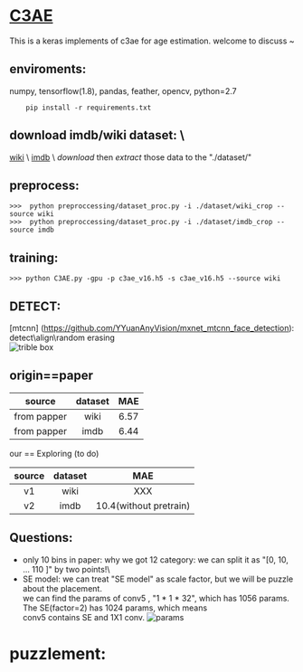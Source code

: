 # [C3AE]( https://arxiv.org/abs/1904.05059 )

This is a keras implements of c3ae for age estimation. welcome to discuss ~ 

## enviroments:
   numpy, tensorflow(1.8), pandas, feather, opencv, python=2.7
```
    pip install -r requirements.txt
```

## download imdb/wiki dataset: \\
 [wiki]( https://data.vision.ee.ethz.ch/cvl/rrothe/imdb-wiki/static/wiki_crop.tar) \\
 [imdb]( https://data.vision.ee.ethz.ch/cvl/rrothe/imdb-wiki/static/imdb_crop.tar) \\
 *download* then *extract* those data to the "./dataset/"

## preprocess:
    >>>  python preproccessing/dataset_proc.py -i ./dataset/wiki_crop --source wiki
    >>>  python preproccessing/dataset_proc.py -i ./dataset/imdb_crop --source imdb

## training: 
    >>> python C3AE.py -gpu -p c3ae_v16.h5 -s c3ae_v16.h5 --source wiki 


## DETECT: 
   [mtcnn] (https://github.com/YYuanAnyVision/mxnet_mtcnn_face_detection):  detect\align\random erasing \
   ![trible box](https://raw.githubusercontent.com/StevenBanama/C3AE/master/assets/triple_boundbox.png)


origin==paper
-------------------------

|source|dataset|MAE|
| -- | :--: | :--: |
| from papper | wiki | 6.57 |
| from papper | imdb| 6.44 |

our == Exploring (to do)

|source|dataset|MAE|
| :--: | :--: | :--: |
| v1 | wiki | XXX |
| v2 | imdb| 10.4(without pretrain) |


## Questions: 
   - only 10 bins in paper: why we got 12 category: we can split it as "[0, 10, ... 110 ]" by two points!\
   - SE model: we can treat "SE model" as scale factor, but we will be puzzle about the placement.\
        we can find the params of conv5 , "1 * 1 * 32", which has 1056 params. The SE(factor=2) has 1024 params, which means \
        conv5 contains SE and 1X1 conv. 
        ![params](https://raw.githubusercontent.com/StevenBanama/C3AE/master/assets/params.png)

# puzzlement:
   
